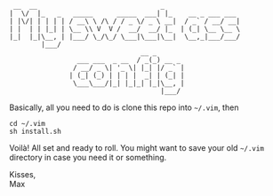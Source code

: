      __  __                               _                   
    |  \/  |_   _   _____      _____  ___| |_    __ _ ___ ___ 
    | |\/| | | | | / __\ \ /\ / / _ \/ _ \ __|  / _` / __/ __|
    | |  | | |_| | \__ \\ V  V /  __/  __/ |_  | (_| \__ \__ \
    |_|  |_|\__, | |___/ \_/\_/ \___|\___|\__|  \__,_|___/___/
            |___/                                             
                                     __ _       
                     ___ ___  _ __  / _(_) __ _ 
                    / __/ _ \| '_ \| |_| |/ _` |
                   | (_| (_) | | | |  _| | (_| |
                    \___\___/|_| |_|_| |_|\__, |
                                          |___/ 

Basically, all you need to do is clone this repo into `~/.vim`, then

    cd ~/.vim
    sh install.sh

Voilà! All set and ready to roll.
You might want to save your old `~/.vim` directory in case you need it
or something.

Kisses,  
Max
